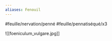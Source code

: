 ```yaml
---
aliases: Fenouil
---
```



#feuille/nervation/penné
#feuille/pennatiséqué/x3

![[foeniculum_vulgare.jpg]]


